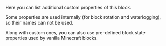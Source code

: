 Here you can list additional custom properties of this block.

Some properties are used internally (for block rotation and waterlogging), so their names can not be used.

Along with custom ones, you can also use pre-defined block state properties used by vanilla Minecraft blocks.
